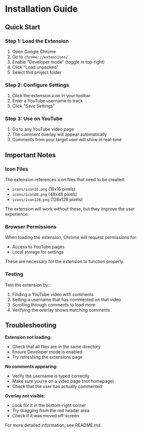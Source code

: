 # Installation Guide

## Quick Start

### Step 1: Load the Extension
1. Open Google Chrome
2. Go to `chrome://extensions/`
3. Enable "Developer mode" (toggle in top-right)
4. Click "Load unpacked"
5. Select this project folder

### Step 2: Configure Settings
1. Click the extension icon in your toolbar
2. Enter a YouTube username to track
3. Click "Save Settings"

### Step 3: Use on YouTube
1. Go to any YouTube video page
2. The comment overlay will appear automatically
3. Comments from your target user will show in real-time

## Important Notes

### Icon Files
The extension references icon files that need to be created:
- `icons/icon16.png` (16x16 pixels)
- `icons/icon48.png` (48x48 pixels)  
- `icons/icon128.png` (128x128 pixels)

The extension will work without these, but they improve the user experience.

### Browser Permissions
When loading the extension, Chrome will request permissions for:
- Access to YouTube pages
- Local storage for settings

These are necessary for the extension to function properly.

### Testing
Test the extension by:
1. Finding a YouTube video with comments
2. Setting a username that has commented on that video
3. Scrolling through comments to load more
4. Verifying the overlay shows matching comments

## Troubleshooting

**Extension not loading:**
- Check that all files are in the same directory
- Ensure Developer mode is enabled
- Try refreshing the extensions page

**No comments appearing:**
- Verify the username is typed correctly
- Make sure you're on a video page (not homepage)
- Check that the user has actually commented

**Overlay not visible:**
- Look for it in the bottom-right corner
- Try dragging from the red header area
- Check if it was moved off-screen

For more detailed information, see README.md
